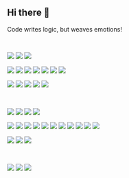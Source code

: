 ## Hi there 👋

Code writes logic, but weaves emotions!

<!--
**xiao1870040934/xiao1870040934** is a ✨ _special_ ✨ repository because its `README.md` (this file) appears on your GitHub profile.

Here are some ideas to get you started:

- 🔭 I’m currently working on ...
- 🌱 I’m currently learning ...
- 👯 I’m looking to collaborate on ...
- 🤔 I’m looking for help with ...
- 💬 Ask me about ...
- 📫 How to reach me: ...
- 😄 Pronouns: ...
- ⚡ Fun fact: ...
-->
<br>

<!-- **★★★★☆** -->

[![](https://img.shields.io/badge/-macOS-f8f4ed?style=flat-square&logo=apple&logoColor=000000)](https://chen-jinxiao.github.io/)
[![](https://img.shields.io/badge/-Television-34A853?style=flat-square&logo=android&logoColor=ffffff)](https://chen-jinxiao.github.io/)
[![](https://img.shields.io/badge/-Windows-0078D4?style=flat-square&logo=windows&logoColor=ffffff)]([https://github.com/xiao1870040934](https://chen-jinxiao.github.io/))

[![](https://img.shields.io/badge/-GNU-A42E2B?style=flat-square&logo=GNU&logoColor=ffffff)](https://www.gnu.org)
[![](https://img.shields.io/badge/-Linux-FCC624?style=flat-square&logo=Linux&logoColor=ffffff)](https://www.kernel.org)
[![](https://img.shields.io/badge/-Ubuntu-E95420?style=flat-square&logo=Ubuntu&logoColor=ffffff)](https://ubuntu.com)
[![](https://img.shields.io/badge/-CentOS-262577?style=flat-square&logo=CentOS&logoColor=ffffff)](https://www.centos.org)
[![](https://img.shields.io/badge/-Debian-A81D33?style=flat-square&logo=Debian&logoColor=ffffff)](https://www.debian.org)
[![](https://img.shields.io/badge/-deepin-007CFF?style=flat-square&logo=deepin&logoColor=ffffff)](https://www.deepin.org)
[![](https://img.shields.io/badge/-FreeBSD-AB2B28?style=flat-square&logo=FreeBSD&logoColor=ffffff)](https://www.freebsd.org)

[![](https://img.shields.io/badge/-C90-A8B9CC?style=flat-square&logo=c&logoColor=ffffff)](https://www.iso.org/standard/17782.html)
[![](https://img.shields.io/badge/-C++20-00599C?style=flat-square&logo=cplusplus&logoColor=ffffff)](https://www.iso.org/standard/79358.html)
[![](https://img.shields.io/badge/-Java-007396?style=flat-square&logo=Java&logoColor=ffffff)](https://www.oracle.com/java/technologies/downloads/)
[![](https://img.shields.io/badge/-JavaScript-F7DF1E?style=flat-square&logo=JavaScript&logoColor=ffffff)](https://developer.mozilla.org/zh-CN/)
[![](https://img.shields.io/badge/-Swift-F05138?style=flat-square&logo=Swift&logoColor=ffffff)](https://www.swift.org)

<br>

[![](https://img.shields.io/badge/-Safari-006CFF?style=flat-square&logo=safari&logoColor=ffffff)](https://www.apple.com/safari/)
[![](https://img.shields.io/badge/-Firefox-FF7139?style=flat-square&logo=firefox&logoColor=ffffff)](https://www.mozilla.org/en-US/firefox/new/)
[![](https://img.shields.io/badge/-Thunderbird-0A84FF?style=flat-square&logo=thunderbird&logoColor=ffffff)](https://www.thunderbird.net)
[![](https://img.shields.io/badge/-Chromium-4285F4?style=flat-square&logo=googlechrome&logoColor=ffffff)](https://www.chromium.org)

[![](https://img.shields.io/badge/-Terminal-000000?style=flat-square&logo=iTerm2&logoColor=ffffff)](https://support.apple.com/guide/terminal/welcome/mac/)
[![](https://img.shields.io/badge/-Shell-4EAA25?style=flat-square&logo=GNU%20Bash&logoColor=ffffff)](https://www.gnu.org/software/bash/)
[![](https://img.shields.io/badge/-Vim-019733?style=flat-square&logo=Vim&logoColor=ffffff)](https://www.vim.org)
[![](https://img.shields.io/badge/-Git-F05032?style=flat-square&logo=Git&logoColor=ffffff)](https://git-scm.com)
[![](https://img.shields.io/badge/-LLVM-262D3A?style=flat-square&logo=LLVM&logoColor=ffffff)](https://llvm.org)
[![](https://img.shields.io/badge/-OpenJDK-007396?style=flat-square&logo=OpenJDK&logoColor=ffffff)](https://openjdk.org)
[![](https://img.shields.io/badge/-Node.js-5FA04E?style=flat-square&logo=nodedotjs&logoColor=ffffff)](https://nodejs.org)
[![](https://img.shields.io/badge/-Bun-000000?style=flat-square&logo=bun&logoColor=F9F0E1)](https://bun.sh)
[![](https://img.shields.io/badge/-MySQL-4479A1?style=flat-square&logo=MySQL&logoColor=ffffff)](https://dev.mysql.com)
[![](https://img.shields.io/badge/-PostgreSQL-4169E1?style=flat-square&logo=PostgreSQL&logoColor=ffffff)](https://www.postgresql.org)
[![](https://img.shields.io/badge/-FFmpeg-007808?style=flat-square&logo=ffmpeg&logoColor=ffffff)](https://ffmpeg.org)

[![](https://img.shields.io/badge/Sublime-Text-FF9800?style=flat-square&logo=sublimetext)](https://www.sublimetext.com)
[![](https://img.shields.io/badge/Python-3.14+-3776AB?style=flat-square&logo=python)](https://www.python.org)
[![](https://img.shields.io/badge/-Markdown-000000?style=flat-square&logo=markdown&logoColor=ffffff)](https://daringfireball.net/projects/markdown/)

<br>

[![](https://img.shields.io/badge/-Bilibili-00A1D6?style=flat-square&logo=bilibili&logoColor=ffffff)](https://space.bilibili.com/539194428)
[![](https://img.shields.io/badge/-GitHub-181717?style=flat-square&logo=github&logoColor=ffffff)](https://github.com/xiao1870040934)
[![](https://img.shields.io/badge/-Discord-5865F2?style=flat-square&logo=discord&logoColor=ffffff)](https://discord.com)

<br>
